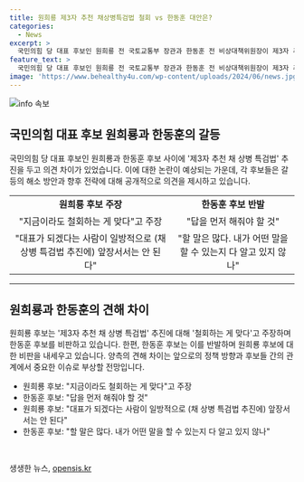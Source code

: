 ```yaml
---
title: 원희룡 제3자 추천 채상병특검법 철회 vs 한동훈 대안은?
categories:
  - News
excerpt: >
  국민의힘 당 대표 후보인 원희룡 전 국토교통부 장관과 한동훈 전 비상대책위원장이 제3자 추천 채 상병 특검법 추진을 두고 격론을 벌이고 있다. 원 후보는 한 후보의 주장을 비판하며 당과 대통령 간의 긴밀한 협조를 강조했고, 한 후보는 반격으로 원 후보를 비난하며 네거티브 정치 공세를 거론했다. 두 후보 간의 갈등이 확대되고 있는 가운데, 관심이 쏠리고 있는 상황이다.
feature_text: >
  국민의힘 당 대표 후보인 원희룡 전 국토교통부 장관과 한동훈 전 비상대책위원장이 제3자 추천 채 상병 특검법 추진을 두고 격론을 벌이고 있다. 원 후보는 한 후보의 주장을 비판하며 당과 대통령 간의 긴밀한 협조를 강조했고, 한 후보는 반격으로 원 후보를 비난하며 네거티브 정치 공세를 거론했다. 두 후보 간의 갈등이 확대되고 있는 가운데, 관심이 쏠리고 있는 상황이다.
image: 'https://www.behealthy4u.com/wp-content/uploads/2024/06/news.jpg'
---
```


<p><img src="https://www.behealthy4u.com/wp-content/uploads/2024/06/news.jpg" alt="info 속보" /></p>

<h2 data-ke-size="size26">국민의힘 대표 후보 원희룡과 한동훈의 갈등</h2>

<p data-ke-size="size16">국민의힘 당 대표 후보인 원희룡과 한동훈 후보 사이에 '제3자 추천 채 상병 특검법' 추진을 두고 의견 차이가 있었습니다. 이에 대한 논란이 예상되는 가운데, 각 후보들은 갈등의 해소 방안과 향후 전략에 대해 공개적으로 의견을 제시하고 있습니다.</p>

<table>
  <tbody>
    <tr>
      <td style="text-align: center; height: 17px;"><b>원희룡 후보 주장</b></td>
      <td style="text-align: center; height: 17px;"><b>한동훈 후보 반발</b></td>
    </tr>
    <tr>
      <td style="text-align: center; height: 17px;">"지금이라도 철회하는 게 맞다"고 주장</td>
      <td style="text-align: center; height: 17px;">"답을 먼저 해줘야 할 것"</td>
    </tr>
    <tr>
      <td style="text-align: center; height: 17px;">"대표가 되겠다는 사람이 일방적으로 (채 상병 특검법 추진에) 앞장서서는 안 된다"</td>
      <td style="text-align: center; height: 17px;">"할 말은 많다. 내가 어떤 말을 할 수 있는지 다 알고 있지 않나"</td>
    </tr>
  </tbody>
</table>

<hr>

<h2 data-ke-size="size26">원희룡과 한동훈의 견해 차이</h2>

<p data-ke-size="size16">원희룡 후보는 '제3자 추천 채 상병 특검법' 추진에 대해 '철회하는 게 맞다'고 주장하며 한동훈 후보를 비판하고 있습니다. 한편, 한동훈 후보는 이를 반발하며 원희룡 후보에 대한 비판을 내세우고 있습니다. 양측의 견해 차이는 앞으로의 정책 방향과 후보들 간의 관계에서 중요한 이슈로 부상할 전망입니다.</p>

<ul>
  <li>원희룡 후보: "지금이라도 철회하는 게 맞다"고 주장</li>
  <li>한동훈 후보: "답을 먼저 해줘야 할 것"</li>
  <li>원희룡 후보: "대표가 되겠다는 사람이 일방적으로 (채 상병 특검법 추진에) 앞장서서는 안 된다"</li>
  <li>한동훈 후보: "할 말은 많다. 내가 어떤 말을 할 수 있는지 다 알고 있지 않나"</li>
</ul>

<p data-ke-size="size16">&nbsp;</p>
생생한 뉴스, <a href="https://opensis.kr" rel="dofollow">opensis.kr</a>



